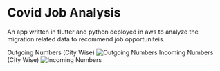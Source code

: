 # Covid Job Analysis
An app written in flutter and python deployed in aws to analyze the migration related data to recommend job opportuniteis.

Outgoing Numbers (City Wise)
![Outgoing Numbers](https://media.giphy.com/media/zIbBVbVVrEikq5EhP7/giphy.gif)
Incoming Numbers (City Wise)
![Incoming Numbers](https://media.giphy.com/media/Ng72ujDUudlq0yFQxD/giphy.gif)
